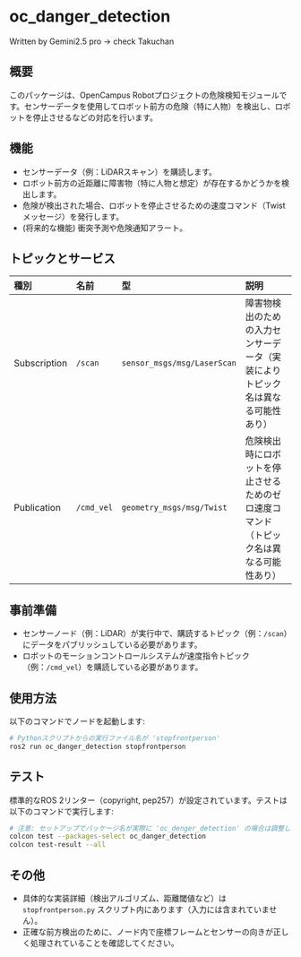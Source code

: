 # oc_danger_detection

Written by Gemini2.5 pro → check Takuchan
## 概要

このパッケージは、OpenCampus Robotプロジェクトの危険検知モジュールです。センサーデータを使用してロボット前方の危険（特に人物）を検出し、ロボットを停止させるなどの対応を行います。

## 機能

-   センサーデータ（例：LiDARスキャン）を購読します。
-   ロボット前方の近距離に障害物（特に人物と想定）が存在するかどうかを検出します。
-   危険が検出された場合、ロボットを停止させるための速度コマンド（Twistメッセージ）を発行します。
-   (将来的な機能) 衝突予測や危険通知アラート。

## トピックとサービス

| 種別         | 名前       | 型                          | 説明                                                     |
| :----------- | :--------- | :-------------------------- | :------------------------------------------------------- |
| Subscription | `/scan`    | `sensor_msgs/msg/LaserScan` | 障害物検出のための入力センサーデータ（実装によりトピック名は異なる可能性あり） |
| Publication  | `/cmd_vel` | `geometry_msgs/msg/Twist`   | 危険検出時にロボットを停止させるためのゼロ速度コマンド（トピック名は異なる可能性あり） |

## 事前準備

-   センサーノード（例：LiDAR）が実行中で、購読するトピック（例：`/scan`）にデータをパブリッシュしている必要があります。
-   ロボットのモーションコントロールシステムが速度指令トピック（例：`/cmd_vel`）を購読している必要があります。

## 使用方法

以下のコマンドでノードを起動します:

```bash
# Pythonスクリプトからの実行ファイル名が 'stopfrontperson' 
ros2 run oc_danger_detection stopfrontperson
```


## テスト

標準的なROS 2リンター（copyright, pep257）が設定されています。テストは以下のコマンドで実行します:

```bash
# 注意: セットアップでパッケージ名が実際に 'oc_denger_detection' の場合は調整してください
colcon test --packages-select oc_danger_detection
colcon test-result --all
```

## その他

-   具体的な実装詳細（検出アルゴリズム、距離閾値など）は `stopfrontperson.py` スクリプト内にあります（入力には含まれていません）。
-   正確な前方検出のために、ノード内で座標フレームとセンサーの向きが正しく処理されていることを確認してください。
